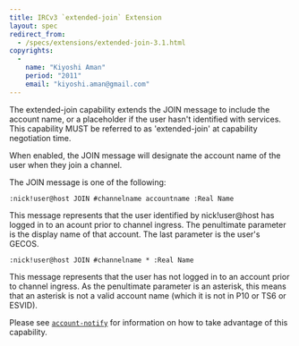```yaml
---
title: IRCv3 `extended-join` Extension
layout: spec
redirect_from:
  - /specs/extensions/extended-join-3.1.html
copyrights:
  -
    name: "Kiyoshi Aman"
    period: "2011"
    email: "kiyoshi.aman@gmail.com"
---
```

The extended-join capability extends the JOIN message to include the
account name, or a placeholder if the user hasn't identified with
services. This capability MUST be referred to as 'extended-join' at
capability negotiation time.

When enabled, the JOIN message will designate the account name of the
user when they join a channel.

The JOIN message is one of the following:

    :nick!user@host JOIN #channelname accountname :Real Name

This message represents that the user identified by nick!user@host has
logged in to an acount prior to channel ingress. The penultimate
parameter is the display name of that account. The last parameter is
the user's GECOS.

    :nick!user@host JOIN #channelname * :Real Name

This message represents that the user has not logged in to an account
prior to channel ingress. As the penultimate parameter is an asterisk,
this means that an asterisk is not a valid account name (which it is
not in P10 or TS6 or ESVID).

Please see [`account-notify`](account-notify-3.1.html) for information
on how to take advantage of this capability.

